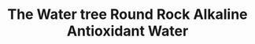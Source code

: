 ---
title: "The Water tree Round Rock Alkaline Antioxidant Water"
url: /round-rock/the-water-tree-round-rock-alkaline-antioxidant-water/
shop: Wasser
---